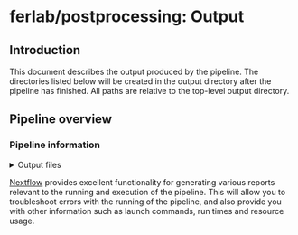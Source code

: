 # ferlab/postprocessing: Output

## Introduction

This document describes the output produced by the pipeline.
The directories listed below will be created in the output directory after the pipeline has finished. All paths are relative to the top-level output directory.


## Pipeline overview

### Pipeline information

<details markdown="1">
<summary>Output files</summary>

- `pipeline_info/`
  - Reports generated by nextflow: `execution_report.html`, `execution_timeline.html`, `execution_trace.txt` and `pipeline_dag.html`. 
  - Parameters used by the pipeline run: `params.json`.
  - A copy of the nextflow log file: `nextflow.log`. Note that it will miss logs written after the workflow.onComplete handler is run.
  - Copies of the configuration files used: `config/*.config`. This includes the default `nextflow.config` file as well as any additional configuration files passed as parameters.
  - Other metadata relevant for reproducibility: `metadata.txt` . It contains information such as the original command line, the name of the branch and revision used, the username of the person who submitted the job, a list of configuration files passed, the nextflow work directory, etc.
- `splitmultiallelics/`: pipeline output before running the tools specified via the `tools` parameter.
- `ensemblvep/`: vep output
- `exomiser/results`: exomiser output

You might see other folders named after different pipeline processes. These are considered intermediate pipeline outputs.

</details>

[Nextflow](https://www.nextflow.io/docs/latest/tracing.html) provides excellent functionality for generating various reports relevant to the running and execution of the pipeline. This will allow you to troubleshoot errors with the running of the pipeline, and also provide you with other information such as launch commands, run times and resource usage.
